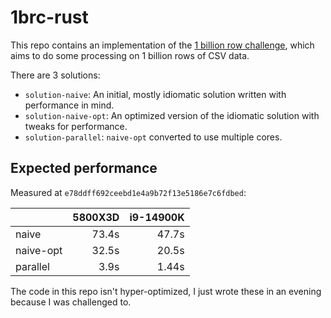 # 1brc-rust

This repo contains an implementation of the [1 billion row challenge](https://www.morling.dev/blog/one-billion-row-challenge/), which aims to do some processing on 1 billion rows of CSV data.

There are 3 solutions:
- `solution-naive`: An initial, mostly idiomatic solution written with performance in mind.
- `solution-naive-opt`: An optimized version of the idiomatic solution with tweaks for performance.
- `solution-parallel`: `naive-opt` converted to use multiple cores.

## Expected performance

Measured at `e78ddff692ceebd1e4a9b72f13e5186e7c6fdbed`:

|           | 5800X3D | i9-14900K |
| --------- | ------: | --------: |
| naive     | 73.4s   | 47.7s     |
| naive-opt | 32.5s   | 20.5s     |
| parallel  | 3.9s    | 1.44s     |

The code in this repo isn't hyper-optimized, I just wrote these in an evening because I was challenged to.

